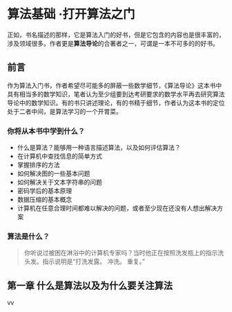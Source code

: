# 算法基础 ·打开算法之门

正如，书名描述的那样，它是算法入门的好书，但是它包含的内容也是很丰富的，涉及领域很多。作者更是**算法导论**的合著者之一，可谓是一本不可多的的好书。

## 前言
作为算法入门书，作者希望尽可能多的屏蔽一些数学细节，《算法导论》这本书中具有相当多的数学知识，笔者认为至少组要到达考研要求的数学水平再去研究算法导论中的数学知识。有的书只讲述理论，有的书精于细节，作者认为这本书的定位处于二者中间，是算法学习的一个开胃菜。

### 你将从本书中学到什么？
* 什么是算法？能够用一种语言描述算法，以及如何评估算法？
* 在计算机中查找信息的简单方式
* 掌握排序的方法
* 如何解决图的一些基本问题
* 如何解决关于文本字符串的问题
* 密码学后的基本原理
* 数据压缩的基本概念
* 计算机在任意合理时间都难以解决的问题，或者至少现在还没有人想出解决方案

### 算法是什么？
>你听说过被困在淋浴中的计算机专家吗？当时他正在按照洗发瓶上的指示洗头发。指示说明是“打洗发露。 冲洗。 重复。”

## 第一章 什么是算法以及为什么要关注算法

vv